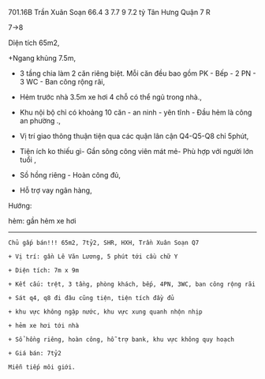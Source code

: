 701.16B Trần Xuân Soạn 66.4 3 7.7 9 7.2 tỷ Tân Hưng Quận 7 R

7->8

Dỉện tích 65m2,

+Ngang khủng 7.5m,

+ 3 tầng chia làm 2 căn riêng biệt. Mỗi căn đều bao gồm PK - Bếp - 2 PN - 3 WC - Ban công rộng rãi,

+ Hẻm trước nhà 3.5m xe hơi 4 chỗ có thể ngủ trong nhà.,

+ Khu nội bộ chỉ có khoảng 10 căn - an ninh - yên tĩnh - Đầu hẻm là công an phường .,

+ Vị trí giao thông thuận tiện qua các quận lân cận Q4-Q5-Q8 chỉ 5phút,

+ Tiện ích ko thiếu gì- Gần sông công viên mát mẻ- Phù hợp với người lớn tuổi ,

+ Sồ hồng riêng - Hoàn công đủ,

+ Hỗ trợ vay ngân hàng,

Hướng: 

hẻm: gần hẻm xe hơi 

*******************************************************

```
Chủ gấp bán!!! 65m2, 7tỷ2, SHR, HXH, Trần Xuân Soạn Q7
```

```
+ Vị trí: gần Lê Văn Lương, 5 phút tới cầu chữ Y

+ Diện tích: 7m x 9m 

+ Kết cấu: trệt, 3 tầng, phòng khách, bếp, 4PN, 3WC, ban công rộng rãi

+ Sát q4, q8 đi đâu cũng tiện, tiện tích đầy đủ

+ khu vực không ngập nước, khu vực xung quanh nhộn nhịp

+ hẻm xe hơi tới nhà

+ Sổ hồng riêng, hoàn công, hỗ trợ bank, khu vực không quy hoạch

+ Giá bán: 7tỷ2

Miễn tiếp môi giới.
```